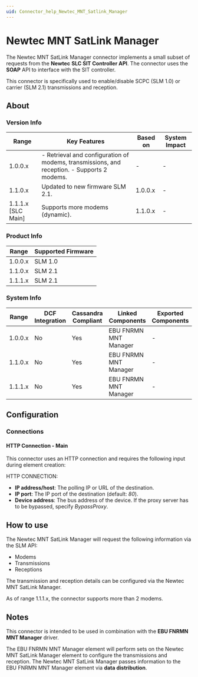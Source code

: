 ```yaml
---
uid: Connector_help_Newtec_MNT_Satlink_Manager
---
```


# Newtec MNT SatLink Manager

The Newtec MNT SatLink Manager connector implements a small subset of requests from the **Newtec** **SLC SIT Controller API**. The connector uses the **SOAP** API to interface with the SIT controller.

This connector is specifically used to enable/disable SCPC (SLM 1.0) or carrier (SLM 2.1) transmissions and reception.

## About

### Version Info

| **Range**            | **Key Features**                                                                             | **Based on** | **System Impact** |
|----------------------|----------------------------------------------------------------------------------------------|--------------|-------------------|
| 1.0.0.x              | \- Retrieval and configuration of modems, transmissions, and reception. - Supports 2 modems. | \-           | \-                |
| 1.1.0.x              | Updated to new firmware SLM 2.1.                                                             | 1.0.0.x      | \-                |
| 1.1.1.x \[SLC Main\] | Supports more modems (dynamic).                                                              | 1.1.0.x      | \-                |

### Product Info

| **Range** | **Supported Firmware** |
|-----------|------------------------|
| 1.0.0.x   | SLM 1.0                |
| 1.1.0.x   | SLM 2.1                |
| 1.1.1.x   | SLM 2.1                |

### System Info

| **Range** | **DCF Integration** | **Cassandra Compliant** | **Linked Components** | **Exported Components** |
|-----------|---------------------|-------------------------|-----------------------|-------------------------|
| 1.0.0.x   | No                  | Yes                     | EBU FNRMN MNT Manager | \-                      |
| 1.1.0.x   | No                  | Yes                     | EBU FNRMN MNT Manager | \-                      |
| 1.1.1.x   | No                  | Yes                     | EBU FNRMN MNT Manager | \-                      |

## Configuration

### Connections

#### HTTP Connection - Main

This connector uses an HTTP connection and requires the following input during element creation:

HTTP CONNECTION:

- **IP address/host**: The polling IP or URL of the destination.
- **IP port**: The IP port of the destination (default: *80*).
- **Device address**: The bus address of the device. If the proxy server has to be bypassed, specify *BypassProxy*.

## How to use

The Newtec MNT SatLink Manager will request the following information via the SLM API:

- Modems
- Transmissions
- Receptions

The transmission and reception details can be configured via the Newtec MNT SatLink Manager.

As of range 1.1.1.x, the connector supports more than 2 modems.

## Notes

This connector is intended to be used in combination with the **EBU FNRMN MNT Manager** driver.

The EBU FNRMN MNT Manager element will perform sets on the Newtec MNT SatLink Manager element to configure the transmissions and reception. The Newtec MNT SatLink Manager passes information to the EBU FNRMN MNT Manager element via **data distribution**.
